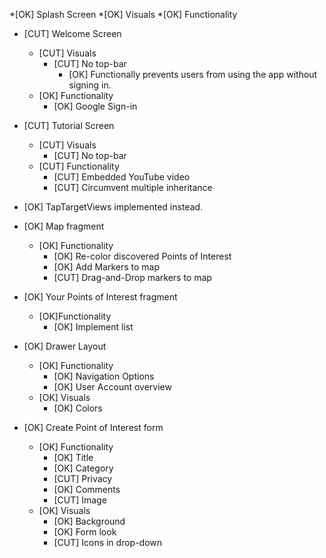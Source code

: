 *[OK] Splash Screen
    *[OK] Visuals
    *[OK] Functionality

* [CUT] Welcome Screen
    * [CUT] Visuals
        * [CUT] No top-bar
            * [OK] Functionally prevents users from using the app without signing in.
    * [OK] Functionality
        * [OK] Google Sign-in    
        
* [CUT] Tutorial Screen        
    * [CUT] Visuals
        * [CUT] No top-bar
    * [CUT] Functionality
        * [CUT] Embedded YouTube video
        * [CUT] Circumvent multiple inheritance
* [OK] TapTargetViews implemented instead.

* [OK] Map fragment
    * [OK] Functionality
        * [OK] Re-color discovered Points of Interest
        * [OK] Add Markers to map
        * [CUT] Drag-and-Drop markers to map

* [OK] Your Points of Interest fragment
    * [OK]Functionality
        * [OK] Implement list
        
* [OK] Drawer Layout
    * [OK] Functionality
        * [OK] Navigation Options
        * [OK] User Account overview
    * [OK] Visuals
        * [OK] Colors
    
* [OK] Create Point of Interest form
    * [OK] Functionality
        * [OK] Title
        * [OK] Category
        * [CUT] Privacy
        * [OK] Comments
        * [CUT] Image
    * [OK] Visuals
        * [OK] Background
        * [OK] Form look
        * [CUT] Icons in drop-down
        
